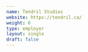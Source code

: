 ```yaml
---
name: Tendril Studios
website: https://tendril.ca/
weight: 6
type: employer
layout: single
draft: false
---
```

